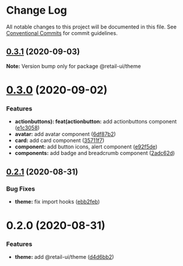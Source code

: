 # Change Log

All notable changes to this project will be documented in this file.
See [Conventional Commits](https://conventionalcommits.org) for commit guidelines.

## [0.3.1](https://github.com/sondh0127/retail-ui/compare/@retail-ui/theme@0.3.0...@retail-ui/theme@0.3.1) (2020-09-03)

**Note:** Version bump only for package @retail-ui/theme

# [0.3.0](https://github.com/sondh0127/retail-ui/compare/@retail-ui/theme@0.2.1...@retail-ui/theme@0.3.0) (2020-09-02)

### Features

- **actionbuttons): feat(actionbutton:** add actionbuttons component ([e1c3058](https://github.com/sondh0127/retail-ui/commit/e1c305831a7686428e50f4abbf76164587eaff5b))
- **avatar:** add avatar component ([6df87b2](https://github.com/sondh0127/retail-ui/commit/6df87b2b61a28668c394a0b4c91f362f33f2fef8))
- **card:** add card component ([35711f7](https://github.com/sondh0127/retail-ui/commit/35711f790c17fba1dd0fab33277d52efa078cc26))
- **component:** add button icons, alert component ([e92f5de](https://github.com/sondh0127/retail-ui/commit/e92f5de07025ad510decc6dd76896934e5581a9e))
- **components:** add badge and breadcrumb component ([2adc62d](https://github.com/sondh0127/retail-ui/commit/2adc62d38280eccc5c2ec5f714a48217c622cb3b))

## [0.2.1](https://github.com/sondh0127/retail-ui/compare/@retail-ui/theme@0.2.0...@retail-ui/theme@0.2.1) (2020-08-31)

### Bug Fixes

- **theme:** fix import hooks ([ebb2feb](https://github.com/sondh0127/retail-ui/commit/ebb2febab88b0d329b1bdc7df9bb658cfa7b2732))

# 0.2.0 (2020-08-31)

### Features

- **theme:** add @retail-ui/theme ([d4d6bb2](https://github.com/sondh0127/retail-ui/commit/d4d6bb276fc7cc437c97f279fe54df1096098960))
